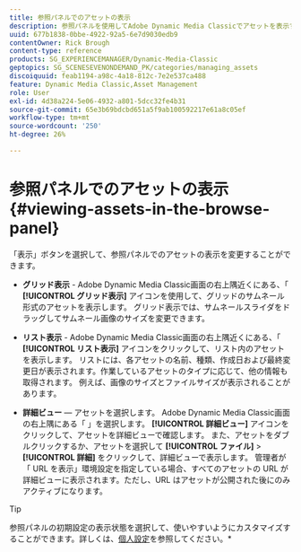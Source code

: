 ```yaml
---
title: 参照パネルでのアセットの表示
description: 参照パネルを使用してAdobe Dynamic Media Classicでアセットを表示する方法について説明します。
uuid: 677b1838-0bbe-4922-92a5-6e7d9030edb9
contentOwner: Rick Brough
content-type: reference
products: SG_EXPERIENCEMANAGER/Dynamic-Media-Classic
geptopics: SG_SCENESEVENONDEMAND_PK/categories/managing_assets
discoiquuid: feab1194-a98c-4a18-812c-7e2e537ca488
feature: Dynamic Media Classic,Asset Management
role: User
exl-id: 4d38a224-5e06-4932-a801-5dcc32fe4b31
source-git-commit: 65e3b69bdcbd651a5f9ab100592217e61a8c05ef
workflow-type: tm+mt
source-wordcount: '250'
ht-degree: 26%

---
```


# 参照パネルでのアセットの表示{#viewing-assets-in-the-browse-panel}

「表示」ボタンを選択して、参照パネルでのアセットの表示を変更することができます。

* **グリッド表示** - Adobe Dynamic Media Classic画面の右上隅近くにある、「 **[!UICONTROL グリッド表示]** アイコンを使用して、グリッドのサムネール形式のアセットを表示します。 グリッド表示では、サムネールスライダをドラッグしてサムネール画像のサイズを変更できます。

* **リスト表示** - Adobe Dynamic Media Classic画面の右上隅近くにある、「 **[!UICONTROL リスト表示]** アイコンをクリックして、リスト内のアセットを表示します。 リストには、各アセットの名前、種類、作成日および最終変更日が表示されます。作業しているアセットのタイプに応じて、他の情報も取得されます。 例えば、画像のサイズとファイルサイズが表示されることがあります。

* **詳細ビュー**  — アセットを選択します。 Adobe Dynamic Media Classic画面の右上隅にある「 」を選択します。 **[!UICONTROL 詳細ビュー]** アイコンをクリックして、アセットを詳細ビューで確認します。 また、アセットをダブルクリックするか、アセットを選択して **[!UICONTROL ファイル]** > **[!UICONTROL 詳細]** をクリックして、詳細ビューで表示します。 管理者が「 URL を表示」環境設定を指定している場合、すべてのアセットの URL が詳細ビューに表示されます。ただし、URL はアセットが公開された後にのみアクティブになります。

>[!TIP]
>
>参照パネルの初期設定の表示状態を選択して、使いやすいようにカスタマイズすることができます。詳しくは、[個人設定](personal-setup.md#personal_setup)を参照してください。*
